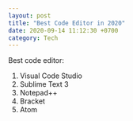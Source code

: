 ```yaml
---
layout: post
title: "Best Code Editor in 2020"
date: 2020-09-14 11:12:30 +0700
category: Tech
---
```


Best code editor:

1.  Visual Code Studio
2.  Sublime Text 3
3.  Notepad++
4.  Bracket
5.  Atom
